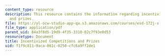 ```yaml
---
content_type: resource
description: This resource contains the information regarding incentivized competitions
  and prizes.
file: https://ol-ocw-studio-app-qa.s3.amazonaws.com/courses/esd-172j-x-prize-workshop-grand-challenges-in-energy-fall-2009/f1f9c8119aca861c0250cfc6a9ff2de1_MITESD_172JF09_Lec11.pdf
file_type: application/pdf
parent_uid: 84a3f8d5-19d9-4f35-3310-82c7f93e0d53
resourcetype: Document
title: Incentivized Competitions and Prizes
uid: f1f9c811-9aca-861c-0250-cfc6a9ff2de1
---
```

